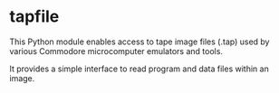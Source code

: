 # tapfile

This Python module enables access to tape image files (.tap) used by various Commodore microcomputer emulators and tools.

It provides a simple interface to read program and data files within an image.
